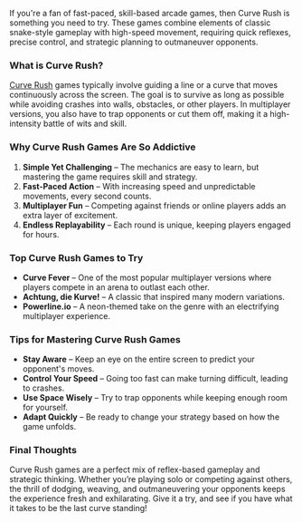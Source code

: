 If you're a fan of fast-paced, skill-based arcade games, then Curve Rush is something you need to try. These games combine elements of classic snake-style gameplay with high-speed movement, requiring quick reflexes, precise control, and strategic planning to outmaneuver opponents.

### **What is Curve Rush?**
<a href="https://curverush.io/">Curve Rush</a> games typically involve guiding a line or a curve that moves continuously across the screen. The goal is to survive as long as possible while avoiding crashes into walls, obstacles, or other players. In multiplayer versions, you also have to trap opponents or cut them off, making it a high-intensity battle of wits and skill.

### **Why Curve Rush Games Are So Addictive**
1. **Simple Yet Challenging** – The mechanics are easy to learn, but mastering the game requires skill and strategy.
2. **Fast-Paced Action** – With increasing speed and unpredictable movements, every second counts.
3. **Multiplayer Fun** – Competing against friends or online players adds an extra layer of excitement.
4. **Endless Replayability** – Each round is unique, keeping players engaged for hours.

### **Top Curve Rush Games to Try**
- **Curve Fever** – One of the most popular multiplayer versions where players compete in an arena to outlast each other.
- **Achtung, die Kurve!** – A classic that inspired many modern variations.
- **Powerline.io** – A neon-themed take on the genre with an electrifying multiplayer experience.

### **Tips for Mastering Curve Rush Games**
- **Stay Aware** – Keep an eye on the entire screen to predict your opponent's moves.
- **Control Your Speed** – Going too fast can make turning difficult, leading to crashes.
- **Use Space Wisely** – Try to trap opponents while keeping enough room for yourself.
- **Adapt Quickly** – Be ready to change your strategy based on how the game unfolds.

### **Final Thoughts**
Curve Rush games are a perfect mix of reflex-based gameplay and strategic thinking. Whether you’re playing solo or competing against others, the thrill of dodging, weaving, and outmaneuvering your opponents keeps the experience fresh and exhilarating. Give it a try, and see if you have what it takes to be the last curve standing!


